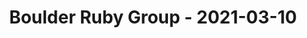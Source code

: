 ---
layout: post
title: Boulder Ruby Group - 2021-03-10
datetime: 2021-03-10 20:00:00.000000000 -05:00
name: Boulder Ruby Group
external_url: https://www.meetup.com/boulder_ruby_group/events/275346456/
online_event: false
year_month: 2021-03
---